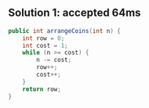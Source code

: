 ## Solution 1: accepted 64ms

```java
public int arrangeCoins(int n) {
    int row = 0;
    int cost = 1;
    while (n >= cost) {
        n -= cost;
        row++;
        cost++;
    }
    return row;
}
```
